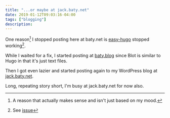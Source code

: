 ```yaml
---
title: "...or maybe at jack.baty.net"
date: 2019-01-12T09:03:16-04:00
tags: ["blogging"]
description: 
---
```


One reason[^why] I stopped posting here at baty.net is
[easy-hugo](https://github.com/masasam/emacs-easy-hugo) stopped
working[^github]. 

While I waited for a fix, I started posting at [baty.blog](https://baty.blog)
since Blot is similar to Hugo in that it's just text files. 

Then I got even lazier and started posting again to my WordPress blog at
[jack.baty.net](https://jack.baty.net).

Long, repeating story short, I'm busy at jack.baty.net for now also.


[^why]: A reason that actually makes sense and isn't just based on my mood.
[^github]: See [issue](https://github.com/masasam/emacs-easy-hugo/issues/47)


